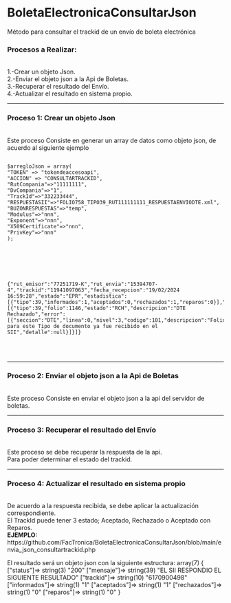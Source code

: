 # BoletaElectronicaConsultarJson
Método para consultar el trackid de un envío de boleta electrónica

<h3>Procesos a Realizar:</h3>
<br>1.-Crear un objeto Json.
<br>2.-Enviar el objeto json a la Api de Boletas.
<br>3.-Recuperar el resultado del Envío.
<br>4.-Actualizar el resultado en sistema propio.
<hr>
<h3>Proceso 1: Crear un objeto Json</h3>
<br>Este proceso Consiste en generar un array de datos como objeto json, de acuerdo al siguiente ejemplo
<br>
<pre>
<code>
$arregloJson = array(
"TOKEN" => "tokendeaccesoapi",
"ACCION" => "CONSULTARTRACKID",
"RutCompania"=>"11111111",
"DvCompania"=>"1",
"TrackId"=>"332233444",
"RESPUESTASII"=>"FOLIO758_TIPO39_RUT111111111_RESPUESTAENVIODTE.xml",
"BUZONRESPUESTAS"=>"temp",
"Modulus"=>"nnn",
"Exponent"=>"nnn",
"X509Certificate"=>"nnn",
"PrivKey"=>"nnn"
);
</code>
</pre>
<br>

<br>
<pre>
<code>
{"rut_emisor":"77251719-K","rut_envia":"15394707-4","trackid":"11941097063","fecha_recepcion":"19/02/2024 16:59:28","estado":"EPR","estadistica":[{"tipo":39,"informados":1,"aceptados":0,"rechazados":1,"reparos":0}],"detalle_rep_rech":[{"tipo":39,"folio":1146,"estado":"RCH","descripcion":"DTE Rechazado","error":[{"seccion":"DTE","linea":0,"nivel":3,"codigo":101,"descripcion":"Folio para este Tipo de documento ya fue recibido en el SII","detalle":null}]}]}
</code>
</pre>
<br>




<hr>
<h3>Proceso 2: Enviar el objeto json a la Api de Boletas</h3>
<br>Este proceso Consiste en enviar el objeto json a la api del servidor de boletas.
<br>
<hr>
<h3>Proceso 3: Recuperar el resultado del Envío</h3>
<br>Este proceso se debe recuperar la respuesta de la api.
<br>Para poder determinar el estado del trackid.
<hr>
<h3>Proceso 4: Actualizar el resultado en sistema propio</h3>
<br>De acuerdo a la respuesta recibida, se debe aplicar la actualización correspondiente.
<br>El TrackId puede tener 3 estado; Aceptado, Rechazado o Aceptado con Reparos.
<br>
<b>EJEMPLO:</b>
https://github.com/FacTronica/BoletaElectronicaConsultarJson/blob/main/envia_json_consultartrackid.php

El resultado será un objeto json con la siguiente estructura:
array(7) { ["status"]=> string(3) "200" ["mensaje"]=> string(39) "EL SII RESPONDIO EL SIGUIENTE RESULTADO" ["trackid"]=> string(10) "6170900498" ["informados"]=> string(1) "1" ["aceptados"]=> string(1) "1" ["rechazados"]=> string(1) "0" ["reparos"]=> string(1) "0" } 
